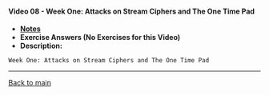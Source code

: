 #### Video 08 - Week One: Attacks on Stream Ciphers and The One Time Pad

- **[Notes](notes.md)**
- **Exercise Answers (No Exercises for this Video)**
- **Description:**

```
Week One: Attacks on Stream Ciphers and The One Time Pad
```

---
 
[Back to main](https://github.com/rot0xd/Coursera/blob/master/Cryptography/I/README.md)

